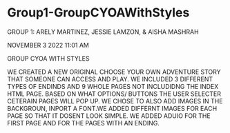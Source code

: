 # Group1-GroupCYOAWithStyles

GROUP 1: ARELY MARTINEZ, JESSIE LAMZON, & AISHA MASHRAH

NOVEMBER 3 2022 11:01 AM 

GROUP CYOA WITH STYLES 

WE CREATED A NEW ORIGINAL CHOOSE YOUR OWN ADVENTURE 
STORY THAT SOMEONE CAN ACCESS AND PLAY. WE INCLUDED 
3 DIFFERENT TYPES OF ENDINDS AND 9 WHOLE PAGES NOT 
INCLUDIDNG THE INDEX HTML PAGE. BASED ON WHAT OPTIONS/
BUTTONS THE USER SELECTER CETERAIN PAGES WILL POP UP.
WE CHOSE TO ALSO ADD IMAGES IN THE BACKGROUN, INPORT A 
FONT.WE ADDED DIFFERNT IMAGES FOR EACH PAGE SO THAT IT 
DOSENT LOOK SIMPLE. WE ADDED ADUIO FOR THE FIRST PAGE 
AND FOR THE PAGES WITH AN ENDING.
